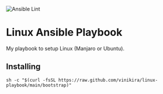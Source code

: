 ![Ansible Lint](https://github.com/vinikira/manjaro-playbook/workflows/Ansible%20Lint/badge.svg)

# Linux Ansible Playbook
My playbook to setup Linux (Manjaro or Ubuntu).

## Installing
```
sh -c "$(curl -fsSL https://raw.github.com/vinikira/linux-playbook/main/bootstrap)"
```
